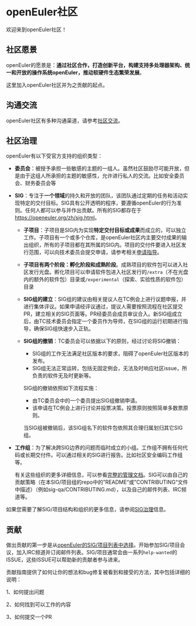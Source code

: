 # openEuler社区


欢迎来到openEuler社区！



## 社区愿景

openEuler的愿景是：**通过社区合作，打造创新平台，构建支持多处理器架构、统一和开放的操作系统openEuler，推动软硬件生态繁荣发展**。



这里加入openEuler社区并为之贡献的起点。



## 沟通交流


openEuler社区有多种沟通渠道，请参考[社区交流](/zh/communication/)。



## 社区治理


openEuler有以下受官方支持的组织类型：

+ **委员会**：被授予承担一些敏感的主题的一组人。虽然社区鼓励尽可能开放，但是由于这组人所承担的主题的敏感性，允许进行私人的交流。比如安全委员会、财务委员会等

+ **SIG**：专注于**一个领域**的持久和开放的团队，该团队通过定期的任务和活动实现特定的交付目标。SIG具有公开透明的程序，要遵循openEuler的行为准则。任何人都可以参与并作出贡献。所有的SIG都存在于<https://openeuler.org/zh/sig.html>。

  + **子项目**：子项目是SIG内为实现**特定交付目标或成果**而成立的，可以独立工作。子项目有一个或多个仓库，是openEuler社区内主要交付成果的输出组织，所有的子项目都在其所属的SIG内。项目的交付件要进入社区发行范围，可以向技术委员会提交申请，请参考相关[申请指导](/zh/technical-committee/governance/README.md)。
  
  + **子项目有两个阶段：孵化阶段和成熟阶段**。成熟项目的软件包可以进入社区发行光盘。孵化项目可以申请软件包进入社区发行的`/extra`（不在光盘内的额外的软件包）目录或`/experimental`（探索、实验性质的软件包）目录

  + **SIG组的建立**：SIG组的建议由相关提议人在TC例会上进行议题申报，并进行集体评议。如果申请经评议通过，提议人需要按照流程在社区提交PR，建立相关的SIG页面等。PR经委员会成员审议合入。新SIG组成立后，由TC技术委员会指定一个委员作为导师，在SIG组的运行初期进行指导，确保SIG组快速步入正轨。

  + **SIG组的撤销**：TC委员会可以依据以下的原则，经过讨论将SIG撤销：
     + SIG组的工作无法满足社区版本的要求，阻碍了openEuler社区版本的发布。
     + SIG组无法正常运转，包括无固定例会，无法及时响应社区issue，所负责的软件无及时更新等。

     SIG组的撤销依照如下流程实施：
     + 由TC委员会中的一个委员提出SIG组撤销申请。
     + 该申请在TC例会上进行讨论并投票决策。投票原则按照简单多数票原则。

    当SIG组被撤销后，该SIG组名下的软件包依照其合理归属划归其它SIG组。


+ **工作组**：为了解决跨SIG边界的问题而临时成立的小组。工作组不拥有任何代码或长期交付件。可以通过相关的SIG进行报告。比如社区安全编码工作组等。

  有关这些组织的更多详细信息，可以参看[完整的管理文档](/zh/governance/)。SIG可以由自己的贡献策略（在本SIG/项目组的repo中的”README“或”CONTRIBUTING“文件中描述）（例如sig-qa/CONTRIBUTING.md），以及自己的邮件列表、IRC频道等。

如果您需要了解SIG/项目结构和组织的更多信息，请参阅[SIG治理](/zh/technical-committee/governance/)信息。



## 贡献


做出贡献的第一步是从[openEuler的SIG/项目列表中选择](https://openeuler.org/zh/sig.html)。开始参加SIG/项目会议，加入IRC频道并订阅邮件列表。SIG/项目通常会由一系列`help-wanted`的ISSUE，这些ISSUE可以帮助新的贡献者参与进来。

贡献指南提供了如何让你的想法和bug修复被看到和接受的方法，其中包括详细的说明：

1、如何提出问题

2、如何找到可以工作的内容

3、如何提交一个PR


